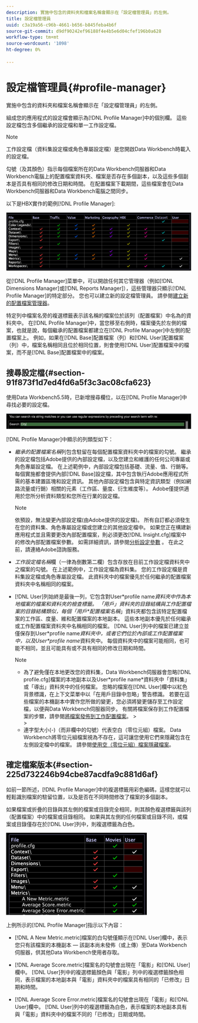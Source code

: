 ```yaml
---
description: 實施中包含的資料夾和檔案名稱會顯示在「設定檔管理員」的左側。
title: 設定檔管理員
uuid: c3a19a56-c96b-4661-b656-b845feba4b6f
source-git-commit: d9df90242ef96188f4e4b5e6d04cfef196b0a628
workflow-type: tm+mt
source-wordcount: '1098'
ht-degree: 0%

---
```



# 設定檔管理員{#profile-manager}

實施中包含的資料夾和檔案名稱會顯示在「設定檔管理員」的左側。

組成您的應用程式的設定檔會顯示為[!DNL Profile Manager]中的個別欄。 這些設定檔包含多個繼承的設定檔和單一工作設定檔。

>[!NOTE]
>
>工作設定檔（資料集設定檔或角色專屬設定檔）是您開啟Data Workbench時載入的設定檔。

勾號（及其顏色）指示每個檔案所在的Data Workbench伺服器和Data Workbench電腦上的配置檔案資料夾、檔案是否存在多個副本，以及這些多個副本是否具有相同的修改日期和時間。 在配置檔案下載期間，這些檔案會在Data Workbench伺服器和Data Workbench電腦之間同步。

以下是HBX實作的範例[!DNL Profile Manager]:

![](assets/client-prof.png)

從[!DNL Profile Manager]菜單中，可以開啟任何其它管理器（例如[!DNL Dimensions Manager]或[!DNL Reports Manager]），這些管理器只顯示[!DNL Profile Manager]的特定部分。 您也可以建立新的設定檔管理員。 請參閱[建立新的配置檔案管理器](../../../../home/c-get-started/c-intf-anlys-ftrs/c-cstm-prof-files-mgrs/c-new-prof-mgrs.md#concept-0021e006523e4d538aaa16322731d9d3)。

特定列中檔案名旁的複選標籤表示該名稱的檔案位於該列（配置檔案）中名為的資料夾中。 在[!DNL Profile Manager]中，當您移至右側時，檔案優先於左側的檔案，也就是說，每個繼承的配置檔案都建立在[!DNL Profile Manager]中左側的配置檔案上。 例如，如果在[!DNL Base]配置檔案（列）和[!DNL User]配置檔案（列）中，檔案名稱相同且位於相同位置，則會使用[!DNL User]配置檔案中的檔案，而不是[!DNL Base]配置檔案中的檔案。

## 搜尋設定檔{#section-91f873f1d7ed4fd6a5f3c3ac08cfa623}

使用Data Workbench5.5時，已新增搜尋欄位，以在[!DNL Profile Manager]中尋找必要的設定檔。

![](assets/client-prof2.png)

[!DNL Profile Manager]中顯示的列類型如下：

* *繼承的配置檔案名稱*&#x200B;列包含駐留在每個配置檔案資料夾中的檔案的勾號。 繼承的設定檔包括Adobe提供的內部設定檔，以及您建立和維護的任何公司專屬或角色專屬設定檔。 在上述範例中，內部設定檔包括基礎、流量、值、行銷等。 每個實施都會提供內部[!DNL Base]設定檔，其中包含執行Adobe應用程式所需的基本建置區塊和設定資訊。 其他內部設定檔包含與特定資訊類型（例如網路流量或行銷）相關的元素（工作區、量度、衍生維度等）。 Adobe僅提供適用於您所分析資料類型和您所在行業的設定檔。

   >[!NOTE]
   >
   >依預設，無法變更內部設定檔(由Adobe提供的設定檔)。 所有自訂都必須發生在您的資料集、角色專屬設定檔或您建立的其他設定檔中。 如果您正在構建新應用程式並且需要更改內部配置檔案，則必須更改[!DNL Insight.cfg]檔案中的修改內部配置檔案參數。 如需詳細資訊，請參閱[分析設定參數](../../../../home/c-get-started/c-insght-config-param.md#concept-14da97d0756348e885c08ca9e866074b) 。 在此之前，請連絡Adobe諮詢服務。

* *工作設定檔名稱*&#x200B;欄（一律為倒數第二欄）包含存放在目前工作設定檔資料夾中之檔案的勾號。 在上述範例中，工作設定檔為資料集。 您的工作設定檔是資料集設定檔或角色專屬設定檔。 此資料夾中的檔案優先於任何繼承的配置檔案資料夾中名稱相同的檔案。
* [!DNL User]列始終是最後一列，它包含對User\*profile name*資料夾中作為本地檔案的檔案和資料夾的檢查標籤。 「用戶」資料夾的目錄結構與工作配置檔案的目錄結構類似，每個「用戶\*配置檔案名稱*」資料夾都包含該特定配置檔案的工作區、度量、維和配置檔案的本地副本。 這些本地副本優先於任何繼承或工作配置檔案資料夾中名稱相同的檔案。 [!DNL User]列中的檔案已建立並僅保存到User\*profile name*資料夾中，或者它們位於內部或工作配置檔案中，以及User\*profile name*資料夾中。 每個資料夾中的檔案可能相同，也可能不相同，並且可能具有或不具有相同的修改日期和時間。

   >[!NOTE]
   >
   >
   >    
   >    
   >    * 為了避免僅在本地更改您的資料集，Data Workbench伺服器會忽略[!DNL profile.cfg]檔案的本地副本以及User\*profile name*資料夾中「資料集」或「導出」資料夾中的任何檔案。 忽略的檔案在[!DNL User]欄中以紅色背景標識，在上下文菜單中以「在用戶目錄中忽略」警告標識。 若要在這些檔案的本機副本中實作您所做的變更，您必須將變更儲存至工作設定檔，以便與Data Workbench伺服器同步。 有關將檔案保存到工作配置檔案的步驟，請參閱[將檔案發佈到工作配置檔案](../../../../home/c-get-started/c-admin-intrf/c-prof-mgr/t-pub-files-wkg-prof.md#task-a0106e010c834d16bd60eef4721b6af9)。
      >    
      >    
   * 連字型大小(-)（而非欄中的勾號）代表空白（零位元組）檔案。 Data Workbench將零位元組檔案視為不存在，這可讓您使用它們來隱藏包含在左側設定檔中的檔案。 請參閱[使用空（零位元組）檔案隱藏檔案](../../../../home/c-get-started/c-admin-intrf/c-prof-mgr/c-empty-files.md#concept-e776fac9e5904bed8c13b9d5eb17c491)。


## 確定檔案版本{#section-225d732246b94cbe87acdfa9c881d6af}

如前一節所述，[!DNL Profile Manager]中的複選標籤用彩色編碼，這樣您就可以輕鬆識別檔案的駐留位置，以及是否在不同時間修改了檔案的多個副本。

如果檔案或折疊的目錄與其左側的檔案或目錄完全相同，則其顏色複選標籤與該列（配置檔案）中的檔案或目錄相同。 如果與其左側的任何檔案或目錄不同，或檔案或目錄僅存在於[!DNL User]列中，則複選標籤為白色。

![](assets/vis_ProfMgr_LocalFiles.png)

上例所示的[!DNL Profile Manager]指示以下內容：

* [!DNL A New Metric.metric]檔案的白勾號僅顯示在[!DNL User]欄中，表示您只有該檔案的本機副本 — 該副本尚未發佈（或上傳）至Data Workbench伺服器，供其他Data Workbench使用者存取。

* [!DNL Average Score.metric]檔案名的勾號會出現在「電影」和[!DNL User]欄中。 [!DNL User]列中的複選標籤顏色與「電影」列中的複選標籤顏色相同，表示檔案的本地副本與「電影」資料夾中的檔案具有相同的「已修改」日期和時間。

* [!DNL Average Score Error.metric]檔案名的勾號會出現在「電影」和[!DNL User]欄中。 [!DNL User]列中的複選標籤為白色，表示檔案的本地副本具有與「電影」資料夾中的檔案不同的「已修改」日期或時間。

